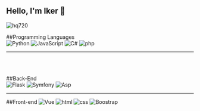 ## Hello, I'm Iker 👋
![hq720](https://github.com/user-attachments/assets/176cf4c2-1142-4ac4-b5c6-24c2827b3507)


##Programming Languages
<br>
  ![Python](https://img.icons8.com/?size=100&id=121464&format=png&color=000000) ![JavaScript](https://img.icons8.com/?size=100&id=108784&format=png&color=000000) ![C#](https://img.icons8.com/?size=100&id=m4XmoQpRVreA&format=png&color=000000) ![php](https://img.icons8.com/?size=100&id=fAMVO_fuoOuC&format=png&color=000000)

<hr>

<br><br>

##Back-End
<br>
  ![Flask](https://img.icons8.com/?size=100&id=ewGOClUtmFX4&format=png&color=000000) ![Symfony](https://img.icons8.com/?size=100&id=jpa398oAm0WY&format=png&color=000000) ![Asp](https://github.com/user-attachments/assets/8098e846-5242-41bc-b777-9a256920cd02)


<hr>

##Front-end
![Vue](https://img.icons8.com/?size=100&id=tbleCw0ch6QC&format=png&color=000000) ![html](https://img.icons8.com/?size=100&id=D2Hi2VkJSi33&format=png&color=000000) ![css](https://img.icons8.com/?size=100&id=YjeKwnSQIBUq&format=png&color=000000) ![Boostrap](https://img.icons8.com/?size=100&id=ZMc42tPbG32H&format=png&color=000000)
